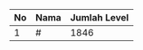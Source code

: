 | No | Nama            | Jumlah Level |
|----|-----------------|--------------|
| 1  | #    |    1846        |
